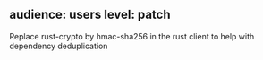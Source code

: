 audience: users
level: patch
---
Replace rust-crypto by hmac-sha256 in the rust client to help with dependency deduplication
